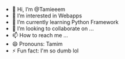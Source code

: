 - 👋 Hi, I’m @Tamieeem
- 👀 I’m interested in Webapps
- 🌱 I’m currently learning Python Framework
- 💞️ I’m looking to collaborate on ...
- 📫 How to reach me ...
- 😄 Pronouns: Tamim
- ⚡ Fun fact: I'm so dumb lol

<!---
Tamieeem/Tamieeem is a ✨ special ✨ repository because its `README.md` (this file) appears on your GitHub profile.
You can click the Preview link to take a look at your changes.
--->
